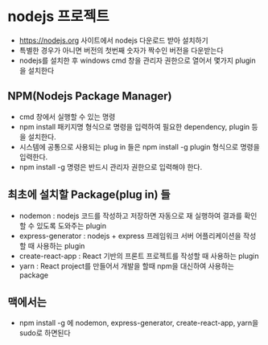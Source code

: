 # nodejs 프로젝트

- https://nodejs.org 사이트에서 nodejs 다운로드 받아 설치하기
- 특별한 경우가 아니면 버전의 첫번째 숫자가 짝수인 버전을 다운받는다
- nodejs를 설치한 후 windows cmd 창을 관리자 권한으로 열어서 몇가지 plugin을 설치한다

## NPM(Nodejs Package Manager)

- cmd 창에서 실행할 수 있는 명령
- npm install 패키지명 형식으로 명령을 입력하여 필요한 dependency, plugin 등을 설치한다.
- 시스템에 공통으로 사용되는 plug in 들은 npm install -g plugin 형식으로 명령을 입력한다.
- npm install -g 명령은 반드시 관리자 권한으로 입력해야 한다.

## 최초에 설치할 Package(plug in) 들

- nodemon : nodejs 코드를 작성하고 저장하면 자동으로 재 실행하여 결과를 확인할 수 있도록 도와주는 plugin
- express-generator : nodejs + express 프레임워크 서버 어플리케이션을 작성할 때 사용하는 plugin
- create-react-app : React 기반의 프론트 프로젝트를 작성할 때 사용하는 plugin
- yarn : React project를 만들어서 개발을 할때 npm을 대신하여 사용하는 package

## 맥에서는

- npm install -g 에 nodemon, express-generator, create-react-app, yarn을 sudo로 하면된다

